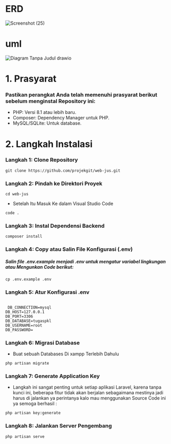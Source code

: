 # ERD
![Screenshot (25)](https://github.com/user-attachments/assets/ca8de652-0d4f-4fcf-b443-506367a491df)


# uml
![Diagram Tanpa Judul drawio](https://github.com/user-attachments/assets/1a1a1fc4-b61b-4774-83e6-eb12fa1d7312)




# 1. Prasyarat 
### Pastikan perangkat Anda telah memenuhi prasyarat berikut sebelum menginstal Repository ini:

- PHP: Versi 8.1 atau lebih baru.
- Composer: Dependency Manager untuk PHP.
- MySQL/SQLite: Untuk database.


# 2. Langkah Instalasi  

### Langkah 1: Clone Repository 
```
git clone https://github.com/projekgit/web-jus.git
```
### Langkah 2: Pindah ke Direktori Proyek 

```
cd web-jus
```
- Setelah Itu Masuk Ke dalam Visual Studio Code

```
code .
```
### Langkah 3: Instal Dependensi Backend
```
composer install
```
### Langkah 4: Copy atau Salin File Konfigurasi (.env)

##### Salin file .env.example menjadi .env untuk mengatur variabel lingkungan atau Mengunkan Code berikut:

```
cp .env.example .env

```
### Langkah 5: Atur Konfigurasi .env
```

 DB_CONNECTION=mysql
DB_HOST=127.0.0.1
DB_PORT=3306
DB_DATABASE=tugaspkl
DB_USERNAME=root
DB_PASSWORD=
```
### Langkah 6: Migrasi Database

- Buat sebuah Databases Di xampp Terlebih Dahulu

```
php artisan migrate

```


### Langkah 7: Generate Application Key

- Langkah ini sangat penting untuk setiap aplikasi Laravel, karena tanpa kunci ini, beberapa fitur tidak akan berjalan sebagaimana mestinya jadi harus di jalankan ya perintanya kalo mau menggunakan Source Code ini ya semoga berhasil :

```
php artisan key:generate
```

### Langkah 8: Jalankan Server Pengembang

```
php artisan serve

```

